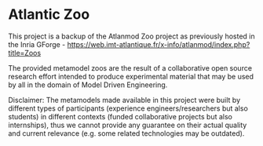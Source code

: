 # Atlantic Zoo

This project is a backup of the Atlanmod Zoo project as previously hosted in the Inria GForge - https://web.imt-atlantique.fr/x-info/atlanmod/index.php?title=Zoos

The provided metamodel zoos are the result of a collaborative open source research effort intended to produce experimental material that may be used by all in the domain of Model Driven Engineering.

Disclaimer: The metamodels made available in this project were built by different types of participants (experience engineers/researchers but also students) in different contexts (funded collaborative projects but also internships), thus we cannot provide any guarantee on their actual quality and current relevance (e.g. some related technologies may be outdated).
